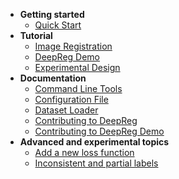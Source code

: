 <!-- docs/_sidebar.md -->

- **Getting started**
  - [Quick Start](quick_start.md)
- **Tutorial**
  - [Image Registration](tutorial_registration.md)
  - [DeepReg Demo](tutorial_demo.md)
  - [Experimental Design](tutorial_experiment.md)
- **Documentation**
  - [Command Line Tools](doc_command.md)
  - [Configuration File](doc_configuration.md)
  - [Dataset Loader](doc_data_loader.md)
  - [Contributing to DeepReg](CONTRIBUTING.md)
  - [Contributing to DeepReg Demo](doc_demo_requirement.md)
- **Advanced and experimental topics**
  - [Add a new loss function](doc_add_loss.md)
  - [Inconsistent and partial labels](doc_label_sampling.md)
